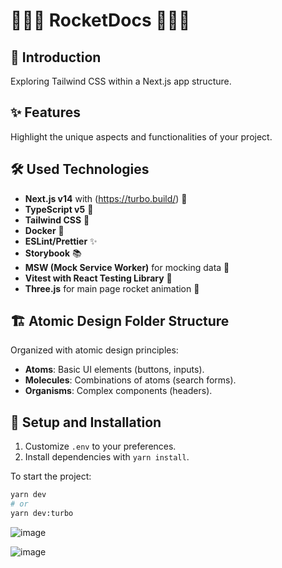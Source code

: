 # 🚀🚀🚀 RocketDocs 🚀🚀🚀

## 📖 Introduction

Exploring Tailwind CSS within a Next.js app structure.

## ✨ Features

Highlight the unique aspects and functionalities of your project.

## 🛠 Used Technologies

- **Next.js v14** with (https://turbo.build/) 🚀
- **TypeScript v5** 📝
- **Tailwind CSS** 💨
- **Docker** 🐳
- **ESLint/Prettier** ✨
- **Storybook** 📚
- **MSW (Mock Service Worker)** for mocking data 📡
- **Vitest with React Testing Library** 🧪
- **Three.js** for main page rocket animation 🚀

## 🏗 Atomic Design Folder Structure

Organized with atomic design principles:

- **Atoms**: Basic UI elements (buttons, inputs).
- **Molecules**: Combinations of atoms (search forms).
- **Organisms**: Complex components (headers).

## 🚀 Setup and Installation

1. Customize `.env` to your preferences.
2. Install dependencies with `yarn install`.

To start the project:
```bash
yarn dev
# or
yarn dev:turbo
```
![image](https://github.com/junidevs/AutocompleteCmp/assets/52135894/4bb88daa-2f7f-4512-9cee-7d2a9e3aa488)

![image](https://github.com/junidevs/AutocompleteCmp/assets/52135894/ff79cf5a-38a9-4ca6-a7d0-36714f64198f)


